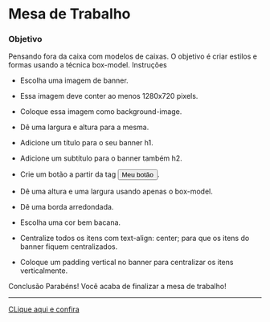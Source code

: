 # Mesa de Trabalho

### Objetivo

Pensando fora da caixa com modelos de caixas.
O objetivo é criar estilos e formas usando a técnica box-model.
Instruções


- Escolha uma imagem de banner.
- Essa imagem deve conter ao menos 1280x720 pixels.

- Coloque essa imagem como background-image.

- Dê uma largura e altura para a mesma.

- Adicione um título para o seu banner h1.


- Adicione um subtítulo para o banner também h2.
- Crie um botão a partir da tag <button>Meu botão</button>.
- Dê uma altura e uma largura usando apenas o box-model.
- Dê uma borda arredondada.
- Escolha uma cor bem bacana.
- Centralize todos os itens com text-align: 
center; para que os itens do banner fiquem centralizados.

- Coloque um padding vertical no banner para centralizar os itens verticalmente.


Conclusão
Parabéns! Você acaba de finalizar a mesa de trabalho!


---

[CLique aqui e confira](https://atividade-aula10-frontend.netlify.app/)